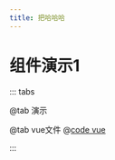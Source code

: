 ```yaml
---
title: 把哈哈哈
---
```

# 组件演示1

::: tabs

@tab 演示
<ButtonDemo1></ButtonDemo1>

@tab vue文件
@[code vue](buttonDemo1.vue)

:::
